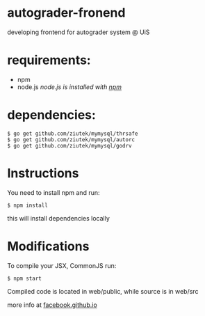 # autograder-fronend

developing frontend for autograder system @ UiS

# requirements:

* npm
* node.js 
*node.js is installed with [npm](https://www.npmjs.com/)*

# dependencies: 

	$ go get github.com/ziutek/mymysql/thrsafe
	$ go get github.com/ziutek/mymysql/autorc
	$ go get github.com/ziutek/mymysql/godrv

# Instructions

You need to install npm and run:

	$ npm install

this will install dependencies locally

# Modifications

To compile your JSX, CommonJS run:

	$ npm start

Compiled code is located in web/public, while source is in web/src

more info at [facebook.github.io](https://facebook.github.io/react/docs/getting-started.html)
